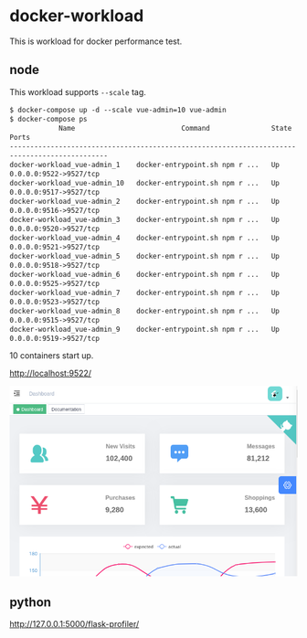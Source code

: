 # docker-workload

This is workload for docker performance test.

## node

This workload supports `--scale` tag.

```shell
$ docker-compose up -d --scale vue-admin=10 vue-admin
$ docker-compose ps
            Name                          Command               State           Ports
----------------------------------------------------------------------------------------------
docker-workload_vue-admin_1    docker-entrypoint.sh npm r ...   Up      0.0.0.0:9522->9527/tcp
docker-workload_vue-admin_10   docker-entrypoint.sh npm r ...   Up      0.0.0.0:9517->9527/tcp
docker-workload_vue-admin_2    docker-entrypoint.sh npm r ...   Up      0.0.0.0:9516->9527/tcp
docker-workload_vue-admin_3    docker-entrypoint.sh npm r ...   Up      0.0.0.0:9520->9527/tcp
docker-workload_vue-admin_4    docker-entrypoint.sh npm r ...   Up      0.0.0.0:9521->9527/tcp
docker-workload_vue-admin_5    docker-entrypoint.sh npm r ...   Up      0.0.0.0:9518->9527/tcp
docker-workload_vue-admin_6    docker-entrypoint.sh npm r ...   Up      0.0.0.0:9525->9527/tcp
docker-workload_vue-admin_7    docker-entrypoint.sh npm r ...   Up      0.0.0.0:9523->9527/tcp
docker-workload_vue-admin_8    docker-entrypoint.sh npm r ...   Up      0.0.0.0:9515->9527/tcp
docker-workload_vue-admin_9    docker-entrypoint.sh npm r ...   Up      0.0.0.0:9519->9527/tcp
```



10 containers start up.



<http://localhost:9522/>

![image-20200526003525013](README.assets/image-20200526003525013.png)



## python



<http://127.0.0.1:5000/flask-profiler/>